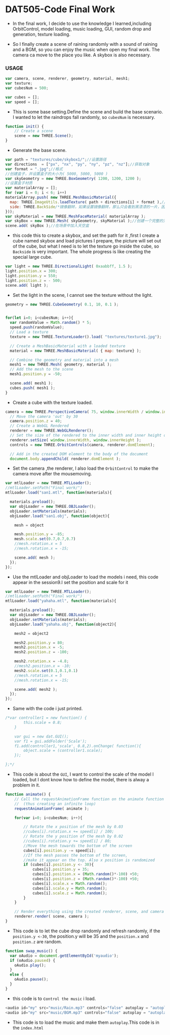 # DAT505-Code Final Work

* In the final work, I decide to use the knowledge I learned,including  OrbitControl, model loading, music loading, GUI, random drop and generation, texture loading.

* So I finally create a scene of raining randomly with a sound of raining and a BGM, so you can enjoy the music when open my final work. The camera ca move to the place you like. A skybox is also necessary.

### USAGE ###
```javascript
var camera, scene, renderer, geometry, material, mesh1;
var texture;
var cubesNum = 500;

var cubes = [];
var speed = [];
```
* This is some base setting.Define the scene and build  the base scenario. I wanted to let the raindrops fall randomly, so `cubesNum` is necessary.

```javascript
function init() {
	// Create a scene
	scene = new THREE.Scene();
}
```

* Generate the base scene.

```javascript
var path = "textures/cube/skybox1/";//设置路径
var directions  = ["px", "nx", "py", "ny", "pz", "nz"];//获取对象
var format = ".jpg";//格式
//创建盒子，并设置盒子的大小为( 5000, 5000, 5000 )
var skyGeometry = new THREE.BoxGeometry( 1200, 1200, 1200 );
//设置盒子材质
var materialArray = [];
for (var i = 0; i < 6; i++)
materialArray.push( new THREE.MeshBasicMaterial({
  map: THREE.ImageUtils.loadTexture( path + directions[i] + format ),//将图片纹理贴上
  side: THREE.BackSide/*镜像翻转，如果设置镜像翻转，那么只会看到黑漆漆的一片，因为你身处在盒子的内部，所以一定要设置镜像翻转。*/
}));
var skyMaterial = new THREE.MeshFaceMaterial( materialArray );
var skyBox = new THREE.Mesh( skyGeometry, skyMaterial );//创建一个完整的天空盒，填入几何模型和材质的参数
scene.add( skyBox );//在场景中加入天空盒
```

* this code this to create a skybox, and set the path for it ,first I create a cube named skybox and load pictures I prepare, the picture will set out of the cube, but what I need is to let the texture go inside the cube, so `Backside` is very important. The whole progress is like creating the special large cube.

```javascript
var light = new THREE.DirectionalLight( 0xaabbff, 1.5 );
light.position.x = 300;
light.position.y = 550;
light.position.z = - 500;
scene.add( light );
```

* Set the light in the scene, I cannot see the texture without the light.

```javascript
geometry = new THREE.CubeGeometry( 0.1, 10, 0.1 );


for(let i=0; i<cubesNum; i++){
  var randomValue = Math.random() * 5;
  speed.push(randomValue);
  // Load a texture
  texture = new THREE.TextureLoader().load( "textures/texture1.jpg");

  // Create a MeshBasicMaterial with a loaded texture
  material = new THREE.MeshBasicMaterial( { map: texture} );

  // Combine the geometry and material into a mesh
  mesh1 = new THREE.Mesh( geometry, material );
  // Add the mesh to the scene
  mesh1.position.y = -50;

  scene.add( mesh1 );
  cubes.push( mesh1 );
}
  ```
  * Create a cube with the texture loaded.

  ```javascript
  camera = new THREE.PerspectiveCamera( 75, window.innerWidth / window.innerHeight, 2, 1000 );
	// Move the camera 'out' by 30
	camera.position.z = 40;
	// Create a WebGL Rendered
	renderer = new THREE.WebGLRenderer();
	// Set the size of the rendered to the inner width and inner height of the window
	renderer.setSize( window.innerWidth, window.innerHeight );
	controls = new THREE.OrbitControls(camera, renderer.domElement);

	// Add in the created DOM element to the body of the document
	document.body.appendChild( renderer.domElement );
```

* Set the camera ,the renderer, I also load the `OrbitControl` to make the camera move after the mousemoving.

```javascript
var mtlLoader = new THREE.MTLLoader();
//mtlLoader.setPath("Final work/")
mtlLoader.load("san1.mtl", function(materials){

  materials.preload();
  var objLoader = new THREE.OBJLoader();
  objLoader.setMaterials(materials);
  objLoader.load("san1.obj", function(object){

    mesh = object

    mesh.position.y = -85;
    mesh.scale.set(0.7,0.7,0.7)
    //mesh.rotation.x = 5
    //mesh.rotation.x = -15;

    scene.add( mesh );
  });
});
```

* Use the mtlLoader and objLoader to load the models i need, this code  appear in the session9.I set the position and scale for it

```javascript
var mtlLoader = new THREE.MTLLoader();
//mtlLoader.setPath("Final work/")
mtlLoader.load("yahaha.mtl", function(materials){

  materials.preload();
  var objLoader = new THREE.OBJLoader();
  objLoader.setMaterials(materials);
  objLoader.load("yahaha.obj", function(object2){

    mesh2 = object2

    mesh2.position.y = 80;
    mesh2.position.x = -5;
    mesh2.position.z = -100;

    mesh2.rotation.x = -4.8;
    //mesh2.position.x = -10;
    mesh2.scale.set(0.1,0.1,0.1)
    //mesh.rotation.x = 5
    //mesh.rotation.x = -15;

    scene.add( mesh2 );
  });
});
```

* Same with the code i just printed.

```javascript
/*var controller1 = new function() {
		this.scale = 0.8;
	}

	var gui = new dat.GUI();
	var f1 = gui.addFolder('Scale');
	f1.add(controller1,'scale', 0.8,2).onChange( function(){
		object.scale = (controller1.scale);
	});

};*/
```

* This code is about the `GUI`, I want to control the scale of the model I loaded, but I dont know how to define the model, there is alway a problem in it.

```javascript
function animate() {
	// Call the requestAnimationFrame function on the animate function
	// 	(thus creating an infinite loop)
	requestAnimationFrame( animate );

	for(var i=0; i<cubesNum; i++){

		// Rotate the x position of the mesh by 0.03
		//cubes[i].rotation.x += speed[i] / 100;
		// Rotate the y position of the mesh by 0.02
		//cubes[i].rotation.y += speed[i] / 80;
		//Move the mesh towards the bottom of the screen
		cubes[i].position.y -= speed[i];
		//If the mesh passes the bottom of the screen,
		//make it appear on the top. Also x position is randomized
		if (cubes[i].position.y <- 30){
			cubes[i].position.y = 35;
			cubes[i].position.x = (Math.random()*-100) +50;
			cubes[i].position.z = (Math.random()*-100) +50;
			cubes[i].scale.x = Math.random();
			cubes[i].scale.y = Math.random();
			cubes[i].scale.z = Math.random();
		}
	}

	// Render everything using the created renderer, scene, and camera
	renderer.render( scene, camera );
}
```
* This code is to let the cube drop randomly and refresh randomly, if the `position.y <-30`, the position.y will be 35 and the `position.x` and `position.z` are random.

```javascript
function swap_music() {
  var oAudio = document.getElementById('myaudio');
  if (oAudio.paused) {
    oAudio.play();
  }
  else {
    oAudio.pause();
  }
}
```

* this code is to c`ontrol the music` i load.

```javascript
<audio id="my" src="music/Rain.mp3" controls="false" autoplay = "autoplay" loop="true">
<audio id="my" src="music/BGM.mp3" controls="false" autoplay = "autoplay" loop="true">
```
* This code is to load the music and make them `autoplay`.This code is in the `index.html`

